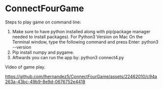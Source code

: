 # ConnectFourGame

Steps to play game on command line:

1. Make sure to have python installed along with pip(package manager needed to install packages).
For Python3 Version on Mac
   On the Terminal window, type the following command and press Enter:
    python3 --version
3. Pip install numpy and pygame.
4. Aftwards you can run the app by:
   python3 connect4.py  

Video of game play.

https://github.com/lhernandez5/ConnectFourGame/assets/22462010/c94a263a-43bc-49b9-8e9d-0676752e4418

